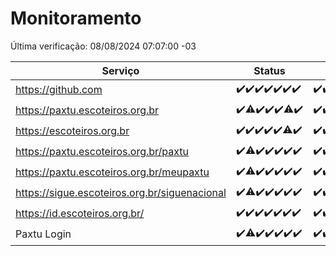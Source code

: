 # Monitoramento

Última verificação: 08/08/2024 07:07:00 -03

|Serviço|Status|Últimas 24h|
|---|---|---|
|https://github.com|<span title="2024-08-01: OK=23">✔️</span><span title="2024-08-02: OK=24">✔️</span><span title="2024-08-03: OK=24">✔️</span><span title="2024-08-04: OK=23">✔️</span><span title="2024-08-05: OK=24">✔️</span><span title="2024-08-06: OK=24">✔️</span><span title="2024-08-07: OK=10">✔️</span>|<span title="07/08/2024 07:08:00 -03 : 200">✔️</span><span title="07/08/2024 08:06:00 -03 : 200">✔️</span><span title="07/08/2024 09:13:00 -03 : 200">✔️</span><span title="07/08/2024 10:13:00 -03 : 200">✔️</span><span title="07/08/2024 11:07:00 -03 : 200">✔️</span><span title="07/08/2024 12:07:00 -03 : 200">✔️</span><span title="07/08/2024 13:08:00 -03 : 200">✔️</span><span title="07/08/2024 14:07:00 -03 : 200">✔️</span><span title="07/08/2024 15:09:00 -03 : 200">✔️</span><span title="07/08/2024 16:06:00 -03 : 200">✔️</span><span title="07/08/2024 17:07:00 -03 : 200">✔️</span><span title="07/08/2024 18:07:00 -03 : 200">✔️</span><span title="07/08/2024 19:07:00 -03 : 200">✔️</span><span title="07/08/2024 20:07:00 -03 : 200">✔️</span><span title="07/08/2024 21:35:00 -03 : 200">✔️</span><span title="07/08/2024 22:59:00 -03 : 200">✔️</span><span title="07/08/2024 23:34:00 -03 : 200">✔️</span><span title="08/08/2024 00:08:00 -03 : 200">✔️</span><span title="08/08/2024 01:11:00 -03 : 200">✔️</span><span title="08/08/2024 02:07:00 -03 : 200">✔️</span><span title="08/08/2024 03:11:00 -03 : 200">✔️</span><span title="08/08/2024 04:07:00 -03 : 200">✔️</span><span title="08/08/2024 05:10:00 -03 : 200">✔️</span><span title="08/08/2024 06:07:00 -03 : 200">✔️</span><span title="08/08/2024 07:07:00 -03 : 200">✔️</span>|
|https://paxtu.escoteiros.org.br|<span title="2024-08-01: OK=23">✔️</span><span title="2024-08-02: OK=22, Falhas=2">⚠️</span><span title="2024-08-03: OK=24">✔️</span><span title="2024-08-04: OK=23">✔️</span><span title="2024-08-05: OK=24">✔️</span><span title="2024-08-06: OK=23, Falhas=1">⚠️</span><span title="2024-08-07: OK=10">✔️</span>|<span title="07/08/2024 07:08:00 -03 : 200">✔️</span><span title="07/08/2024 08:06:00 -03 : 200">✔️</span><span title="07/08/2024 09:13:00 -03 : 200">✔️</span><span title="07/08/2024 10:13:00 -03 : 200">✔️</span><span title="07/08/2024 11:07:00 -03 : 0">❌</span><span title="07/08/2024 12:07:00 -03 : 200">✔️</span><span title="07/08/2024 13:08:00 -03 : 200">✔️</span><span title="07/08/2024 14:07:00 -03 : 200">✔️</span><span title="07/08/2024 15:09:00 -03 : 200">✔️</span><span title="07/08/2024 16:06:00 -03 : 200">✔️</span><span title="07/08/2024 17:07:00 -03 : 200">✔️</span><span title="07/08/2024 18:07:00 -03 : 200">✔️</span><span title="07/08/2024 19:07:00 -03 : 200">✔️</span><span title="07/08/2024 20:07:00 -03 : 200">✔️</span><span title="07/08/2024 21:35:00 -03 : 0">❌</span><span title="07/08/2024 22:59:00 -03 : 200">✔️</span><span title="07/08/2024 23:34:00 -03 : 200">✔️</span><span title="08/08/2024 00:08:00 -03 : 200">✔️</span><span title="08/08/2024 01:11:00 -03 : 200">✔️</span><span title="08/08/2024 02:07:00 -03 : 200">✔️</span><span title="08/08/2024 03:11:00 -03 : 200">✔️</span><span title="08/08/2024 04:07:00 -03 : 200">✔️</span><span title="08/08/2024 05:10:00 -03 : 200">✔️</span><span title="08/08/2024 06:07:00 -03 : 200">✔️</span><span title="08/08/2024 07:07:00 -03 : 200">✔️</span>|
|https://escoteiros.org.br|<span title="2024-08-01: OK=23">✔️</span><span title="2024-08-02: OK=24">✔️</span><span title="2024-08-03: OK=24">✔️</span><span title="2024-08-04: OK=23">✔️</span><span title="2024-08-05: OK=24">✔️</span><span title="2024-08-06: OK=23, Falhas=1">⚠️</span><span title="2024-08-07: OK=10">✔️</span>|<span title="07/08/2024 07:08:00 -03 : 200">✔️</span><span title="07/08/2024 08:06:00 -03 : 200">✔️</span><span title="07/08/2024 09:13:00 -03 : 200">✔️</span><span title="07/08/2024 10:13:00 -03 : 200">✔️</span><span title="07/08/2024 11:07:00 -03 : 200">✔️</span><span title="07/08/2024 12:07:00 -03 : 200">✔️</span><span title="07/08/2024 13:08:00 -03 : 200">✔️</span><span title="07/08/2024 14:07:00 -03 : 200">✔️</span><span title="07/08/2024 15:09:00 -03 : 200">✔️</span><span title="07/08/2024 16:06:00 -03 : 200">✔️</span><span title="07/08/2024 17:07:00 -03 : 200">✔️</span><span title="07/08/2024 18:07:00 -03 : 200">✔️</span><span title="07/08/2024 19:07:00 -03 : 200">✔️</span><span title="07/08/2024 20:07:00 -03 : 200">✔️</span><span title="07/08/2024 21:35:00 -03 : 200">✔️</span><span title="07/08/2024 22:59:00 -03 : 200">✔️</span><span title="07/08/2024 23:34:00 -03 : 200">✔️</span><span title="08/08/2024 00:08:00 -03 : 200">✔️</span><span title="08/08/2024 01:11:00 -03 : 200">✔️</span><span title="08/08/2024 02:07:00 -03 : 200">✔️</span><span title="08/08/2024 03:11:00 -03 : 200">✔️</span><span title="08/08/2024 04:07:00 -03 : 200">✔️</span><span title="08/08/2024 05:10:00 -03 : 200">✔️</span><span title="08/08/2024 06:07:00 -03 : 200">✔️</span><span title="08/08/2024 07:07:00 -03 : 200">✔️</span>|
|https://paxtu.escoteiros.org.br/paxtu|<span title="2024-08-01: OK=23">✔️</span><span title="2024-08-02: OK=22, Falhas=2">⚠️</span><span title="2024-08-03: OK=24">✔️</span><span title="2024-08-04: OK=23">✔️</span><span title="2024-08-05: OK=24">✔️</span><span title="2024-08-06: OK=24">✔️</span><span title="2024-08-07: OK=10">✔️</span>|<span title="07/08/2024 07:08:00 -03 : 200">✔️</span><span title="07/08/2024 08:06:00 -03 : 200">✔️</span><span title="07/08/2024 09:13:00 -03 : 200">✔️</span><span title="07/08/2024 10:13:00 -03 : 200">✔️</span><span title="07/08/2024 11:07:00 -03 : 0">❌</span><span title="07/08/2024 12:07:00 -03 : 200">✔️</span><span title="07/08/2024 13:08:00 -03 : 200">✔️</span><span title="07/08/2024 14:07:00 -03 : 200">✔️</span><span title="07/08/2024 15:09:00 -03 : 200">✔️</span><span title="07/08/2024 16:06:00 -03 : 200">✔️</span><span title="07/08/2024 17:07:00 -03 : 200">✔️</span><span title="07/08/2024 18:07:00 -03 : 200">✔️</span><span title="07/08/2024 19:07:00 -03 : 200">✔️</span><span title="07/08/2024 20:07:00 -03 : 200">✔️</span><span title="07/08/2024 21:35:00 -03 : 200">✔️</span><span title="07/08/2024 22:59:00 -03 : 200">✔️</span><span title="07/08/2024 23:34:00 -03 : 200">✔️</span><span title="08/08/2024 00:08:00 -03 : 200">✔️</span><span title="08/08/2024 01:11:00 -03 : 200">✔️</span><span title="08/08/2024 02:07:00 -03 : 200">✔️</span><span title="08/08/2024 03:11:00 -03 : 200">✔️</span><span title="08/08/2024 04:07:00 -03 : 200">✔️</span><span title="08/08/2024 05:10:00 -03 : 200">✔️</span><span title="08/08/2024 06:07:00 -03 : 200">✔️</span><span title="08/08/2024 07:07:00 -03 : 200">✔️</span>|
|https://paxtu.escoteiros.org.br/meupaxtu|<span title="2024-08-01: OK=23">✔️</span><span title="2024-08-02: OK=22, Falhas=2">⚠️</span><span title="2024-08-03: OK=24">✔️</span><span title="2024-08-04: OK=23">✔️</span><span title="2024-08-05: OK=24">✔️</span><span title="2024-08-06: OK=24">✔️</span><span title="2024-08-07: OK=10">✔️</span>|<span title="07/08/2024 07:08:00 -03 : 200">✔️</span><span title="07/08/2024 08:06:00 -03 : 200">✔️</span><span title="07/08/2024 09:13:00 -03 : 200">✔️</span><span title="07/08/2024 10:13:00 -03 : 200">✔️</span><span title="07/08/2024 11:07:00 -03 : 0">❌</span><span title="07/08/2024 12:07:00 -03 : 200">✔️</span><span title="07/08/2024 13:08:00 -03 : 200">✔️</span><span title="07/08/2024 14:07:00 -03 : 200">✔️</span><span title="07/08/2024 15:09:00 -03 : 200">✔️</span><span title="07/08/2024 16:06:00 -03 : 200">✔️</span><span title="07/08/2024 17:07:00 -03 : 200">✔️</span><span title="07/08/2024 18:07:00 -03 : 200">✔️</span><span title="07/08/2024 19:07:00 -03 : 200">✔️</span><span title="07/08/2024 20:07:00 -03 : 200">✔️</span><span title="07/08/2024 21:35:00 -03 : 200">✔️</span><span title="07/08/2024 22:59:00 -03 : 200">✔️</span><span title="07/08/2024 23:34:00 -03 : 200">✔️</span><span title="08/08/2024 00:08:00 -03 : 200">✔️</span><span title="08/08/2024 01:11:00 -03 : 200">✔️</span><span title="08/08/2024 02:07:00 -03 : 200">✔️</span><span title="08/08/2024 03:11:00 -03 : 200">✔️</span><span title="08/08/2024 04:07:00 -03 : 200">✔️</span><span title="08/08/2024 05:10:00 -03 : 200">✔️</span><span title="08/08/2024 06:07:00 -03 : 200">✔️</span><span title="08/08/2024 07:07:00 -03 : 200">✔️</span>|
|https://sigue.escoteiros.org.br/siguenacional|<span title="2024-08-01: OK=23">✔️</span><span title="2024-08-02: OK=22, Falhas=2">⚠️</span><span title="2024-08-03: OK=24">✔️</span><span title="2024-08-04: OK=23">✔️</span><span title="2024-08-05: OK=24">✔️</span><span title="2024-08-06: OK=24">✔️</span><span title="2024-08-07: OK=10">✔️</span>|<span title="07/08/2024 07:08:00 -03 : 200">✔️</span><span title="07/08/2024 08:06:00 -03 : 200">✔️</span><span title="07/08/2024 09:13:00 -03 : 200">✔️</span><span title="07/08/2024 10:13:00 -03 : 200">✔️</span><span title="07/08/2024 11:07:00 -03 : 502">❌</span><span title="07/08/2024 12:07:00 -03 : 200">✔️</span><span title="07/08/2024 13:08:00 -03 : 200">✔️</span><span title="07/08/2024 14:07:00 -03 : 200">✔️</span><span title="07/08/2024 15:09:00 -03 : 200">✔️</span><span title="07/08/2024 16:06:00 -03 : 200">✔️</span><span title="07/08/2024 17:07:00 -03 : 200">✔️</span><span title="07/08/2024 18:07:00 -03 : 200">✔️</span><span title="07/08/2024 19:07:00 -03 : 200">✔️</span><span title="07/08/2024 20:07:00 -03 : 200">✔️</span><span title="07/08/2024 21:35:00 -03 : 200">✔️</span><span title="07/08/2024 22:59:00 -03 : 200">✔️</span><span title="07/08/2024 23:34:00 -03 : 200">✔️</span><span title="08/08/2024 00:08:00 -03 : 200">✔️</span><span title="08/08/2024 01:11:00 -03 : 200">✔️</span><span title="08/08/2024 02:08:00 -03 : 200">✔️</span><span title="08/08/2024 03:11:00 -03 : 200">✔️</span><span title="08/08/2024 04:07:00 -03 : 200">✔️</span><span title="08/08/2024 05:10:00 -03 : 200">✔️</span><span title="08/08/2024 06:07:00 -03 : 200">✔️</span><span title="08/08/2024 07:07:00 -03 : 200">✔️</span>|
|https://id.escoteiros.org.br/|<span title="2024-08-01: OK=23">✔️</span><span title="2024-08-02: OK=24">✔️</span><span title="2024-08-03: OK=24">✔️</span><span title="2024-08-04: OK=23">✔️</span><span title="2024-08-05: OK=24">✔️</span><span title="2024-08-06: OK=24">✔️</span><span title="2024-08-07: OK=10">✔️</span>|<span title="07/08/2024 07:08:00 -03 : 200">✔️</span><span title="07/08/2024 08:06:00 -03 : 200">✔️</span><span title="07/08/2024 09:13:00 -03 : 200">✔️</span><span title="07/08/2024 10:13:00 -03 : 200">✔️</span><span title="07/08/2024 11:07:00 -03 : 200">✔️</span><span title="07/08/2024 12:07:00 -03 : 200">✔️</span><span title="07/08/2024 13:09:00 -03 : 200">✔️</span><span title="07/08/2024 14:08:00 -03 : 200">✔️</span><span title="07/08/2024 15:09:00 -03 : 200">✔️</span><span title="07/08/2024 16:06:00 -03 : 200">✔️</span><span title="07/08/2024 17:07:00 -03 : 200">✔️</span><span title="07/08/2024 18:07:00 -03 : 200">✔️</span><span title="07/08/2024 19:07:00 -03 : 200">✔️</span><span title="07/08/2024 20:07:00 -03 : 200">✔️</span><span title="07/08/2024 21:35:00 -03 : 200">✔️</span><span title="07/08/2024 22:59:00 -03 : 200">✔️</span><span title="07/08/2024 23:34:00 -03 : 200">✔️</span><span title="08/08/2024 00:08:00 -03 : 200">✔️</span><span title="08/08/2024 01:11:00 -03 : 200">✔️</span><span title="08/08/2024 02:08:00 -03 : 200">✔️</span><span title="08/08/2024 03:11:00 -03 : 200">✔️</span><span title="08/08/2024 04:07:00 -03 : 200">✔️</span><span title="08/08/2024 05:10:00 -03 : 200">✔️</span><span title="08/08/2024 06:07:00 -03 : 200">✔️</span><span title="08/08/2024 07:07:00 -03 : 200">✔️</span>|
|Paxtu Login|<span title="2024-08-01: OK=23">✔️</span><span title="2024-08-02: OK=23, Falhas=1">⚠️</span><span title="2024-08-03: OK=24">✔️</span><span title="2024-08-04: OK=23">✔️</span><span title="2024-08-05: OK=24">✔️</span><span title="2024-08-06: OK=24">✔️</span><span title="2024-08-07: OK=10">✔️</span>|<span title="07/08/2024 07:08:00 -03 : 200">✔️</span><span title="07/08/2024 08:06:00 -03 : 200">✔️</span><span title="07/08/2024 09:13:00 -03 : 200">✔️</span><span title="07/08/2024 10:13:00 -03 : 200">✔️</span><span title="07/08/2024 11:07:00 -03 : 502">❌</span><span title="07/08/2024 12:07:00 -03 : 200">✔️</span><span title="07/08/2024 13:09:00 -03 : 200">✔️</span><span title="07/08/2024 14:08:00 -03 : 200">✔️</span><span title="07/08/2024 15:09:00 -03 : 200">✔️</span><span title="07/08/2024 16:06:00 -03 : 200">✔️</span><span title="07/08/2024 17:07:00 -03 : 200">✔️</span><span title="07/08/2024 18:07:00 -03 : 200">✔️</span><span title="07/08/2024 19:07:00 -03 : 200">✔️</span><span title="07/08/2024 20:07:00 -03 : 200">✔️</span><span title="07/08/2024 21:35:00 -03 : 200">✔️</span><span title="07/08/2024 22:59:00 -03 : 200">✔️</span><span title="07/08/2024 23:34:00 -03 : 200">✔️</span><span title="08/08/2024 00:08:00 -03 : 200">✔️</span><span title="08/08/2024 01:11:00 -03 : 200">✔️</span><span title="08/08/2024 02:08:00 -03 : 200">✔️</span><span title="08/08/2024 03:11:00 -03 : 200">✔️</span><span title="08/08/2024 04:07:00 -03 : 200">✔️</span><span title="08/08/2024 05:10:00 -03 : 200">✔️</span><span title="08/08/2024 06:07:00 -03 : 200">✔️</span><span title="08/08/2024 07:07:00 -03 : 200">✔️</span>|
